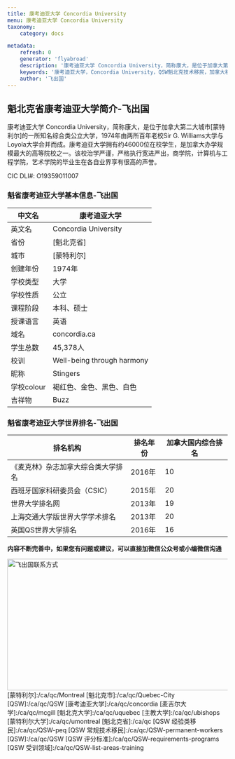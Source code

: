 ```yaml
---
title: 康考迪亚大学 Concordia University
menu: 康考迪亚大学 Concordia University
taxonomy:
    category: docs

metadata:
    refresh: 0
    generator: 'flyabroad'
    description: '康考迪亚大学 Concordia University，简称康大，是位于加拿大第二大城市蒙特利尔的一所知名综合类公立大学，1974年由两所百年老校Sir G. Williams大学与Loyola大学合并而成。康考迪亚大学拥有约46000位在校学生，是加拿大办学规模最大的高等院校之一。该校治学严谨，严格执行宽进严出，商学院，计算机与工程学院，艺术学院的毕业生在各自业界享有很高的声誉。'
    keywords: '康考迪亚大学，Concordia University，QSW魁北克技术移民，加拿大移民，魁省独立技术移民'
    author: '飞出国'
---
```

## 魁北克省康考迪亚大学简介-飞出国

康考迪亚大学 Concordia University，简称康大，是位于加拿大第二大城市[蒙特利尔]的一所知名综合类公立大学，1974年由两所百年老校Sir G. Williams大学与Loyola大学合并而成。康考迪亚大学拥有约46000位在校学生，是加拿大办学规模最大的高等院校之一。该校治学严谨，严格执行宽进严出，商学院，计算机与工程学院，艺术学院的毕业生在各自业界享有很高的声誉。

CIC DLI#: O19359011007

### 魁省康考迪亚大学基本信息-飞出国

中文名 |  康考迪亚大学
----|--------
英文名 |  Concordia University
省份 |  [魁北克省]
城市 |  [蒙特利尔]
创建年份 | 1974年
学校类型 | 大学
学校性质 | 公立
课程阶段 | 本科、硕士
授课语言 | 英语
域名 | concordia.ca
学生总数 | 45,378人
校训 | Well-being through harmony
昵称 | Stingers
学校colour | 褐红色、金色、黑色、白色
吉祥物 | Buzz

### 魁省康考迪亚大学世界排名-飞出国

排名机构 | 排名年份 | 加拿大国内综合排名
-----|------|----------
《麦克林》杂志加拿大综合类大学排名 | 2016年 | 10
西班牙国家科研委员会（CSIC） | 2015年 | 20
世界大学排名网 |   2013年 | 19
上海交通大学版世界大学学术排名 | 2013年 | 20
英国QS世界大学排名 | 2016年 | 16

**内容不断完善中，如果您有问题或建议，可以直接加微信公众号或小编微信沟通**

<img src="http://wx1.sinaimg.cn/mw1024/892c310fly1fgkvndf1s9j20p008d0v3.jpg" width = "900" height = "300" alt="飞出国联系方式" align=center />
[蒙特利尔]:/ca/qc/Montreal
[魁北克市]:/ca/qc/Quebec-City
[QSW]:/ca/qc/QSW
[康考迪亚大学]:/ca/qc/concordia
[麦吉尔大学]:/ca/qc/mcgill
[魁北克大学]:/ca/qc/uquebec
[主教大学]:/ca/qc/ubishops
[蒙特利尔大学]:/ca/qc/umontreal
[魁北克省]:/ca/qc
[QSW 经验类移民]:/ca/qc/QSW-peq
[QSW 常规技术移民]:/ca/qc/QSW-permanent-workers
[QSW]:/ca/qc/QSW
[QSW 评分标准]:/ca/qc/QSW-requirements-programs
[QSW 受训领域]:/ca/qc/QSW-list-areas-training